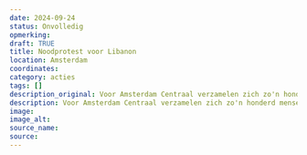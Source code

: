 ```yaml
---
date: 2024-09-24
status: Onvolledig
opmerking: 
draft: TRUE
title: Noodprotest voor Libanon
location: Amsterdam
coordinates: 
category: acties
tags: []
description_original: Voor Amsterdam Centraal verzamelen zich zo'n honderd mensen om te protesteren tegen de Israëlische aanvallen op Libanon. 
description: Voor Amsterdam Centraal verzamelen zich zo'n honderd mensen om te protesteren tegen de Israëlische aanvallen op Libanon. 
image: 
image_alt: 
source_name: 
source: 
---
```

